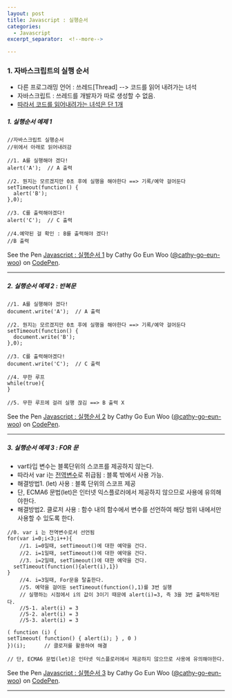 ```yaml
---
layout: post
title: Javascript : 실행순서
categories:
  - Javascript
excerpt_separator:  <!--more-->

---
```


### 1. 자바스크립트의 실행 순서
- 다른 프로그래밍 언어 : 쓰레드[Thread] --> 코드를 읽어 내려가는 녀석
- 자바스크립트 : 쓰레드를 개발자가 따로 생성할 수 없음.
- <u>따라서 코드를 읽어내려가는 녀석은 단 1개</u>


##### 1. 실행순서 예제 1
```
//자바스크립트 실행순서
//위에서 아래로 읽어내려감

//1. A를 실행해야 겠다!
alert('A');  // A 출력

//2. 뭔지는 모르겠지만 0초 후에 실행을 해야한다 ==> 기록/예약 걸어둔다
setTimeout(function() {
  alert('B');
},0);

//3. C를 출력해야겠다!
alert('C');  // C 출력

//4.예약된 걸 확인 : B를 출력해야 겠다!
//B 출력
```
<p data-height="265" data-theme-id="0" data-slug-hash="jpwMda" data-default-tab="js,result" data-user="cathy-go-eun-woo" data-pen-title="Javascript : 실행순서 1" data-preview="true" class="codepen">See the Pen <a href="https://codepen.io/cathy-go-eun-woo/pen/jpwMda/">Javascript : 실행순서 1</a> by Cathy Go Eun Woo (<a href="https://codepen.io/cathy-go-eun-woo">@cathy-go-eun-woo</a>) on <a href="https://codepen.io">CodePen</a>.</p>
<script src="https://static.codepen.io/assets/embed/ei.js"> </script>

----

##### 2. 실행순서 예제 2 : 반복문

```
//1. A를 실행해야 겠다!
document.write('A');  // A 출력

//2. 뭔지는 모르겠지만 0초 후에 실행을 해야한다 ==> 기록/예약 걸어둔다
setTimeout(function() {
  document.write('B');
},0);

//3. C를 출력해야겠다!
document.write('C');  // C 출력

//4. 무한 루프
while(true){
}

//5. 무한 루프에 걸려 실행 끊김 ==> B 출력 X
```
<p data-height="265" data-theme-id="0" data-slug-hash="bjRwJR" data-default-tab="js,result" data-user="cathy-go-eun-woo" data-pen-title="Javascript : 실행순서 2" class="codepen">See the Pen <a href="https://codepen.io/cathy-go-eun-woo/pen/bjRwJR/">Javascript : 실행순서 2</a> by Cathy Go Eun Woo (<a href="https://codepen.io/cathy-go-eun-woo">@cathy-go-eun-woo</a>) on <a href="https://codepen.io">CodePen</a>.</p>
<script src="https://static.codepen.io/assets/embed/ei.js"> </script>

----
##### 3. 실행순서 예제 3 : FOR 문
- var타입 변수는 블록단위의 스코프를 제공하지 않는다.
- 따라서 var i는 <u>전역변수</u>로 취급됨 : 블록 밖에서 사용 가능.
- 해결방법1. (let) 사용 : 블록 단위의 스코프 제공
- 단, ECMA6 문법(let)은 인터넷 익스플로러에서 제공하지 않으므로 사용에 유의해야한다.
- 해결방법2. 클로저 사용 : 함수 내의 함수에서 변수를 선언하여 해당 범위 내에서만 사용할 수 있도록 한다.

```
//0. var i 는 전역변수로서 선언됨
for(var i=0;i<3;i++){
	//1. i=0일때, setTimeout()에 대한 예약을 건다.
	//2. i=1일때, setTimeout()에 대한 예약을 건다.
	//3. i=2일때, setTimeout()에 대한 예약을 건다.
  setTimeout(function(){alert(i),1})
}
	//4. i=3일때, For문을 탈출한다.
	//5. 예약을 걸어둔 setTimeout(function(),1)를 3번 실행
	// 실행하는 시점에서 i의 값이 3이기 때문에 alert(i)=3, 즉 3을 3번 출력하게된다.
	//5-1. alert(i) = 3
	//5-2. alert(i) = 3
	//5-3. alert(i) = 3

( function (i) {
setTimeout( function() { alert(i); } , 0 )
})(i);		// 클로저를 활용하여 해결

// 단, ECMA6 문법(let)은 인터넷 익스플로러에서 제공하지 않으므로 사용에 유의해야한다.
```

<p data-height="265" data-theme-id="0" data-slug-hash="MBobKP" data-default-tab="js,result" data-user="cathy-go-eun-woo" data-pen-title="Javascript : 실행순서 3" data-preview="true" class="codepen">See the Pen <a href="https://codepen.io/cathy-go-eun-woo/pen/MBobKP/">Javascript : 실행순서 3</a> by Cathy Go Eun Woo (<a href="https://codepen.io/cathy-go-eun-woo">@cathy-go-eun-woo</a>) on <a href="https://codepen.io">CodePen</a>.</p>
<script src="https://static.codepen.io/assets/embed/ei.js"> </script>

----



